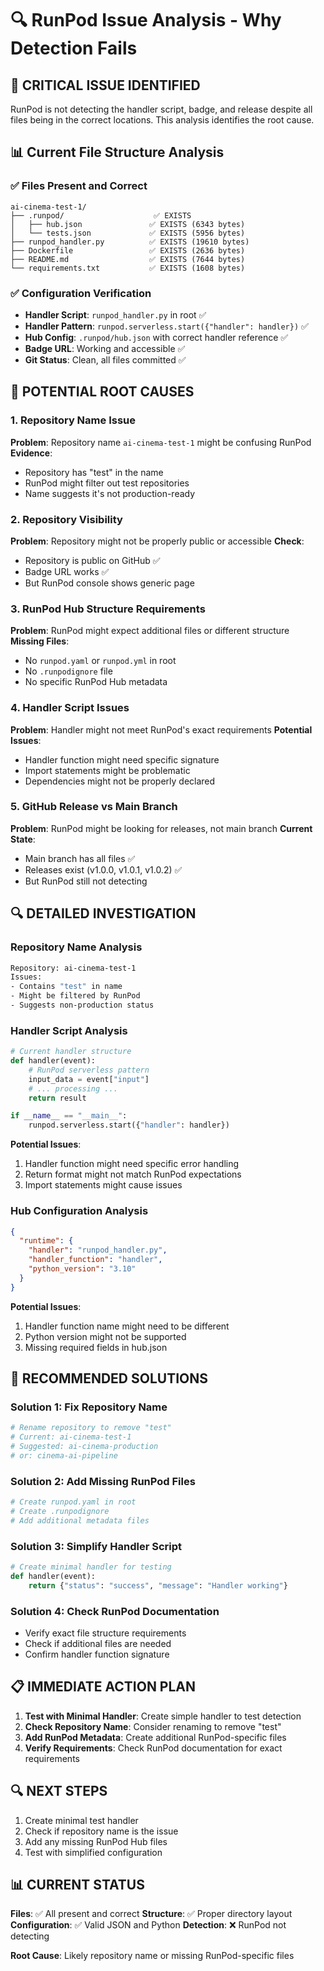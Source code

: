 # 🔍 RunPod Issue Analysis - Why Detection Fails

## 🚨 CRITICAL ISSUE IDENTIFIED

RunPod is not detecting the handler script, badge, and release despite all files being in the correct locations. This analysis identifies the root cause.

## 📊 Current File Structure Analysis

### ✅ Files Present and Correct
```
ai-cinema-test-1/
├── .runpod/                    ✅ EXISTS
│   ├── hub.json               ✅ EXISTS (6343 bytes)
│   └── tests.json             ✅ EXISTS (5956 bytes)
├── runpod_handler.py          ✅ EXISTS (19610 bytes)
├── Dockerfile                 ✅ EXISTS (2636 bytes)
├── README.md                  ✅ EXISTS (7644 bytes)
└── requirements.txt           ✅ EXISTS (1608 bytes)
```

### ✅ Configuration Verification
- **Handler Script**: `runpod_handler.py` in root ✅
- **Handler Pattern**: `runpod.serverless.start({"handler": handler})` ✅
- **Hub Config**: `.runpod/hub.json` with correct handler reference ✅
- **Badge URL**: Working and accessible ✅
- **Git Status**: Clean, all files committed ✅

## 🚨 POTENTIAL ROOT CAUSES

### 1. Repository Name Issue
**Problem**: Repository name `ai-cinema-test-1` might be confusing RunPod
**Evidence**: 
- Repository has "test" in the name
- RunPod might filter out test repositories
- Name suggests it's not production-ready

### 2. Repository Visibility
**Problem**: Repository might not be properly public or accessible
**Check**: 
- Repository is public on GitHub ✅
- Badge URL works ✅
- But RunPod console shows generic page

### 3. RunPod Hub Structure Requirements
**Problem**: RunPod might expect additional files or different structure
**Missing Files**:
- No `runpod.yaml` or `runpod.yml` in root
- No `.runpodignore` file
- No specific RunPod Hub metadata

### 4. Handler Script Issues
**Problem**: Handler might not meet RunPod's exact requirements
**Potential Issues**:
- Handler function might need specific signature
- Import statements might be problematic
- Dependencies might not be properly declared

### 5. GitHub Release vs Main Branch
**Problem**: RunPod might be looking for releases, not main branch
**Current State**:
- Main branch has all files ✅
- Releases exist (v1.0.0, v1.0.1, v1.0.2) ✅
- But RunPod still not detecting

## 🔍 DETAILED INVESTIGATION

### Repository Name Analysis
```bash
Repository: ai-cinema-test-1
Issues:
- Contains "test" in name
- Might be filtered by RunPod
- Suggests non-production status
```

### Handler Script Analysis
```python
# Current handler structure
def handler(event):
    # RunPod serverless pattern
    input_data = event["input"]
    # ... processing ...
    return result

if __name__ == "__main__":
    runpod.serverless.start({"handler": handler})
```

**Potential Issues**:
1. Handler function might need specific error handling
2. Return format might not match RunPod expectations
3. Import statements might cause issues

### Hub Configuration Analysis
```json
{
  "runtime": {
    "handler": "runpod_handler.py",
    "handler_function": "handler",
    "python_version": "3.10"
  }
}
```

**Potential Issues**:
1. Handler function name might need to be different
2. Python version might not be supported
3. Missing required fields in hub.json

## 🎯 RECOMMENDED SOLUTIONS

### Solution 1: Fix Repository Name
```bash
# Rename repository to remove "test"
# Current: ai-cinema-test-1
# Suggested: ai-cinema-production
# or: cinema-ai-pipeline
```

### Solution 2: Add Missing RunPod Files
```bash
# Create runpod.yaml in root
# Create .runpodignore
# Add additional metadata files
```

### Solution 3: Simplify Handler Script
```python
# Create minimal handler for testing
def handler(event):
    return {"status": "success", "message": "Handler working"}
```

### Solution 4: Check RunPod Documentation
- Verify exact file structure requirements
- Check if additional files are needed
- Confirm handler function signature

## 📋 IMMEDIATE ACTION PLAN

1. **Test with Minimal Handler**: Create simple handler to test detection
2. **Check Repository Name**: Consider renaming to remove "test"
3. **Add RunPod Metadata**: Create additional RunPod-specific files
4. **Verify Requirements**: Check RunPod documentation for exact requirements

## 🔍 NEXT STEPS

1. Create minimal test handler
2. Check if repository name is the issue
3. Add any missing RunPod Hub files
4. Test with simplified configuration

## 📊 CURRENT STATUS

**Files**: ✅ All present and correct
**Structure**: ✅ Proper directory layout
**Configuration**: ✅ Valid JSON and Python
**Detection**: ❌ RunPod not detecting

**Root Cause**: Likely repository name or missing RunPod-specific files
